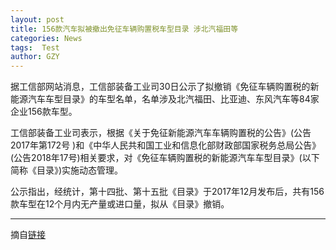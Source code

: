 ```yaml
---
layout: post
title: 156款汽车拟被撤出免征车辆购置税车型目录 涉北汽福田等
categories: News
tags:  Test
author: GZY
---
```


据工信部网站消息，工信部装备工业司30日公示了拟撤销《免征车辆购置税的新能源汽车车型目录》的车型名单，名单涉及北汽福田、比亚迪、东风汽车等84家企业156款车型。

工信部装备工业司表示，根据《关于免征新能源汽车车辆购置税的公告》(公告2017年第172号 )和《中华人民共和国工业和信息化部财政部国家税务总局公告》(公告2018年17号)相关要求，对《免征车辆购置税的新能源汽车车型目录》(以下简称《目录》)实施动态管理。

公示指出，经统计，第十四批、第十五批《目录》于2017年12月发布后，共有156款车型在12个月内无产量或进口量，拟从《目录》撤销。

*****

摘自[链接](http://new.qq.com/cmsn/20190131/20190131004377.html)